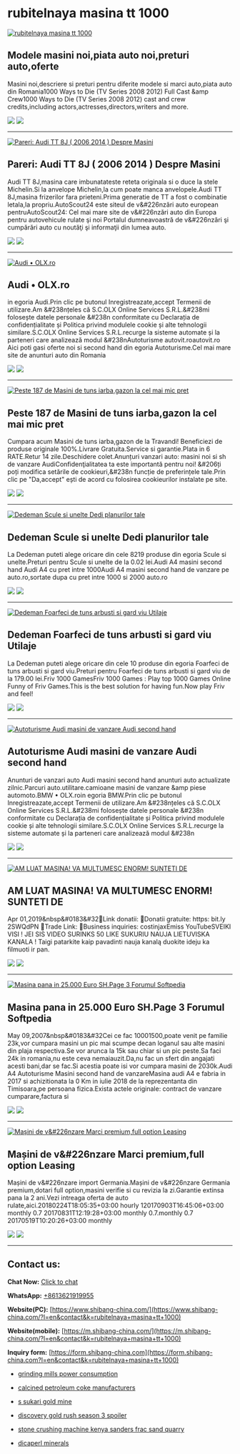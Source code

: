 # rubitelnaya masina tt 1000

<a href="https://swt.shibang-china.com/?l=en&img&k=rubitelnaya+masina+tt+1000" target="_blank">![rubitelnaya masina tt 1000](http://static.shibang-china.com/all-800x300/816.jpg)</a>

## Modele masini noi,piata auto noi,preturi auto,oferte
Masini noi,descriere si preturi pentru diferite modele si marci auto,piata auto din Romania1000 Ways to Die (TV Series 2008 2012) Full Cast &amp Crew1000 Ways to Die (TV Series 2008 2012) cast and crew credits,including actors,actresses,directors,writers and more.


<a href="https://whatsapp.shibangsoft.com/WhatsApp.php" target="_blank" title="WhatsApp">![](http://static.shibang-china.com/icon/whatsapp.png)</a> <a href="https://swt.shibang-china.com/?l=en&icon&k=rubitelnaya+masina+tt+1000" target="_blank">![](http://static.shibang-china.com/icon/chat-en.png)</a>

---

<a href="https://swt.shibang-china.com/?l=en&img&k=rubitelnaya+masina+tt+1000" target="_blank">![Pareri: Audi TT 8J ( 2006 2014 ) Despre Masini](http://static.shibang-china.com/all-800x300/1270.jpg)</a>

## Pareri: Audi TT 8J ( 2006 2014 ) Despre Masini
Audi TT 8J,masina care imbunatateste reteta originala si o duce la stele Michelin.Si la anvelope Michelin,la cum poate manca anvelopele.Audi TT 8J,masina frizerilor fara prieteni.Prima generatie de TT a fost o combinatie letala,la propriu.AutoScout24 este siteul de v&#226nzări auto european pentruAutoScout24: Cel mai mare site de v&#226nzări auto din Europa pentru autovehicule rulate şi noi Portalul dumneavoastră de v&#226nzări şi cumpărări auto cu noutăţi şi informaţii din lumea auto.


<a href="https://whatsapp.shibangsoft.com/WhatsApp.php" target="_blank" title="WhatsApp">![](http://static.shibang-china.com/icon/whatsapp.png)</a> <a href="https://swt.shibang-china.com/?l=en&icon&k=rubitelnaya+masina+tt+1000" target="_blank">![](http://static.shibang-china.com/icon/chat-en.png)</a>

---

<a href="https://swt.shibang-china.com/?l=en&img&k=rubitelnaya+masina+tt+1000" target="_blank">![Audi • OLX.ro](http://static.shibang-china.com/all-800x300/557.jpg)</a>

## Audi • OLX.ro
in egoria Audi.Prin clic pe butonul Inregistreazate,accept Termenii de utilizare.Am &#238nțeles că S.C.OLX Online Services S.R.L.&#238mi folosește datele personale &#238n conformitate cu Declarația de confidențialitate și Politica privind modulele cookie și alte tehnologii similare.S.C.OLX Online Services S.R.L.recurge la sisteme automate și la parteneri care analizează modul &#238nAutoturisme autovit.roautovit.ro Aici poti gasi oferte noi si second hand din egoria Autoturisme.Cel mai mare site de anunturi auto din Romania


<a href="https://whatsapp.shibangsoft.com/WhatsApp.php" target="_blank" title="WhatsApp">![](http://static.shibang-china.com/icon/whatsapp.png)</a> <a href="https://swt.shibang-china.com/?l=en&icon&k=rubitelnaya+masina+tt+1000" target="_blank">![](http://static.shibang-china.com/icon/chat-en.png)</a>

---

<a href="https://swt.shibang-china.com/?l=en&img&k=rubitelnaya+masina+tt+1000" target="_blank">![Peste 187 de Masini de tuns iarba,gazon la cel mai mic pret](http://static.shibang-china.com/all-800x300/562.jpg)</a>

## Peste 187 de Masini de tuns iarba,gazon la cel mai mic pret
Cumpara acum Masini de tuns iarba,gazon de la Travandi! Beneficiezi de produse originale 100%.Livrare Gratuita.Service si garantie.Plata in 6 RATE.Retur 14 zile.Deschidere colet.Anunțuri vanzari auto: masini noi si sh de vanzare AudiConfidenţialitatea ta este importantă pentru noi! &#206ți poți modifica setările de cookieuri,&#238n funcție de preferințele tale.Prin clic pe "Da,accept" ești de acord cu folosirea cookieurilor instalate pe site.


<a href="https://whatsapp.shibangsoft.com/WhatsApp.php" target="_blank" title="WhatsApp">![](http://static.shibang-china.com/icon/whatsapp.png)</a> <a href="https://swt.shibang-china.com/?l=en&icon&k=rubitelnaya+masina+tt+1000" target="_blank">![](http://static.shibang-china.com/icon/chat-en.png)</a>

---

<a href="https://swt.shibang-china.com/?l=en&img&k=rubitelnaya+masina+tt+1000" target="_blank">![Dedeman Scule si unelte Dedi planurilor tale](http://static.shibang-china.com/all-800x300/621.jpg)</a>

## Dedeman Scule si unelte Dedi planurilor tale
La Dedeman puteti alege oricare din cele 8219 produse din egoria Scule si unelte.Preturi pentru Scule si unelte de la 0.02 lei.Audi A4 masini second hand Audi A4 cu pret intre 1000Audi A4 masini second hand de vanzare pe auto.ro,sortate dupa cu pret intre 1000 si 2000 auto.ro


<a href="https://whatsapp.shibangsoft.com/WhatsApp.php" target="_blank" title="WhatsApp">![](http://static.shibang-china.com/icon/whatsapp.png)</a> <a href="https://swt.shibang-china.com/?l=en&icon&k=rubitelnaya+masina+tt+1000" target="_blank">![](http://static.shibang-china.com/icon/chat-en.png)</a>

---

<a href="https://swt.shibang-china.com/?l=en&img&k=rubitelnaya+masina+tt+1000" target="_blank">![Dedeman Foarfeci de tuns arbusti si gard viu Utilaje](http://static.shibang-china.com/all-800x300/649.jpg)</a>

## Dedeman Foarfeci de tuns arbusti si gard viu Utilaje
La Dedeman puteti alege oricare din cele 10 produse din egoria Foarfeci de tuns arbusti si gard viu.Preturi pentru Foarfeci de tuns arbusti si gard viu de la 179.00 lei.Friv 1000 GamesFriv 1000 Games : Play top 1000 Games Online Funny of Friv Games.This is the best solution for having fun.Now play Friv and feel!


<a href="https://whatsapp.shibangsoft.com/WhatsApp.php" target="_blank" title="WhatsApp">![](http://static.shibang-china.com/icon/whatsapp.png)</a> <a href="https://swt.shibang-china.com/?l=en&icon&k=rubitelnaya+masina+tt+1000" target="_blank">![](http://static.shibang-china.com/icon/chat-en.png)</a>

---

<a href="https://swt.shibang-china.com/?l=en&img&k=rubitelnaya+masina+tt+1000" target="_blank">![Autoturisme Audi masini de vanzare Audi second hand](http://static.shibang-china.com/all-800x300/678.jpg)</a>

## Autoturisme Audi masini de vanzare Audi second hand
Anunturi de vanzari auto Audi masini second hand anunturi auto actualizate zilnic.Parcuri auto.utilitare.camioane masini de vanzare &amp piese automoto.BMW • OLX.roin egoria BMW.Prin clic pe butonul Inregistreazate,accept Termenii de utilizare.Am &#238nțeles că S.C.OLX Online Services S.R.L.&#238mi folosește datele personale &#238n conformitate cu Declarația de confidențialitate și Politica privind modulele cookie și alte tehnologii similare.S.C.OLX Online Services S.R.L.recurge la sisteme automate și la parteneri care analizează modul &#238n


<a href="https://whatsapp.shibangsoft.com/WhatsApp.php" target="_blank" title="WhatsApp">![](http://static.shibang-china.com/icon/whatsapp.png)</a> <a href="https://swt.shibang-china.com/?l=en&icon&k=rubitelnaya+masina+tt+1000" target="_blank">![](http://static.shibang-china.com/icon/chat-en.png)</a>

---

<a href="https://swt.shibang-china.com/?l=en&img&k=rubitelnaya+masina+tt+1000" target="_blank">![AM LUAT MASINA! VA MULTUMESC ENORM! SUNTETI DE](http://static.shibang-china.com/all-800x300/806.jpg)</a>

## AM LUAT MASINA! VA MULTUMESC ENORM! SUNTETI DE
Apr 01,2019&nbsp&#0183&#32🌈Link donatii: 🌈Donatii gratuite: https: bit.ly 2SWQdPN 🌈Trade Link: 🌈Business inquiries: costinjaxEmiss YouTubeSVEIKI VISI ! JEI SIS VIDEO SURINKS 50 LIKE SUKURIU NAUJA LIETUVISKA KANALA ! Taigi patarkite kaip pavadinti nauja kanalą duokite ideju ka filmuoti ir pan.


<a href="https://whatsapp.shibangsoft.com/WhatsApp.php" target="_blank" title="WhatsApp">![](http://static.shibang-china.com/icon/whatsapp.png)</a> <a href="https://swt.shibang-china.com/?l=en&icon&k=rubitelnaya+masina+tt+1000" target="_blank">![](http://static.shibang-china.com/icon/chat-en.png)</a>

---

<a href="https://swt.shibang-china.com/?l=en&img&k=rubitelnaya+masina+tt+1000" target="_blank">![Masina pana in 25.000 Euro SH.Page 3 Forumul Softpedia](http://static.shibang-china.com/all-800x300/344.jpg)</a>

## Masina pana in 25.000 Euro SH.Page 3 Forumul Softpedia
May 09,2007&nbsp&#0183&#32Cei ce fac 10001500,poate venit pe familie 23k,vor cumpara masini un pic mai scumpe decan loganul sau alte masini din plaja respectiva.Se vor arunca la 15k sau chiar si un pic peste.Sa faci 24k in romania,nu este ceva nemaiauzit.Da,nu fac un sfert din angajati acesti bani,dar se fac.Si acestia poate isi vor cumpara masini de 2030k.Audi A4 Autoturisme Masini second hand de vanzareMasina audi A4 e fabria in 2017 si achizitionata la 0 Km in iulie 2018 de la reprezentanta din Timisoara,pe persoana fizica.Exista actele originale: contract de vanzare cumparare,factura si


<a href="https://whatsapp.shibangsoft.com/WhatsApp.php" target="_blank" title="WhatsApp">![](http://static.shibang-china.com/icon/whatsapp.png)</a> <a href="https://swt.shibang-china.com/?l=en&icon&k=rubitelnaya+masina+tt+1000" target="_blank">![](http://static.shibang-china.com/icon/chat-en.png)</a>

---

<a href="https://swt.shibang-china.com/?l=en&img&k=rubitelnaya+masina+tt+1000" target="_blank">![Mașini de v&#226nzare Marci premium,full option Leasing](http://static.shibang-china.com/all-800x300/1372.jpg)</a>

## Mașini de v&#226nzare Marci premium,full option Leasing
Mașini de v&#226nzare import Germania.Mașini de v&#226nzare Germania premium,dotari full option,masini verifie si cu revizia la zi.Garantie extinsa pana la 2 ani.Vezi intreaga oferta de auto rulate,aici.20180224T18:05:35+03:00 hourly 120170903T16:45:06+03:00 monthly 0.7 20170831T12:19:28+03:00 monthly 0.7.monthly 0.7 20170519T10:20:26+03:00 monthly


<a href="https://whatsapp.shibangsoft.com/WhatsApp.php" target="_blank" title="WhatsApp">![](http://static.shibang-china.com/icon/whatsapp.png)</a> <a href="https://swt.shibang-china.com/?l=en&icon&k=rubitelnaya+masina+tt+1000" target="_blank">![](http://static.shibang-china.com/icon/chat-en.png)</a>

---
## Contact us:

**Chat Now:** [Click to chat](https://swt.shibang-china.com?l=en&contact&k=rubitelnaya+masina+tt+1000)

**WhatsApp:**  [+8613621919955](https://whatsapp.shibangsoft.com/WhatsApp.php)

**Website(PC):** [https://www.shibang-china.com/](https://www.shibang-china.com/?l=en&contact&k=rubitelnaya+masina+tt+1000)

**Website(mobile):** [https://m.shibang-china.com/](https://m.shibang-china.com/?l=en&contact&k=rubitelnaya+masina+tt+1000)

**Inquiry form:** [https://form.shibang-china.com](https://form.shibang-china.com?l=en&contact&k=rubitelnaya+masina+tt+1000)

* [grinding mills power consumption](../123/grinding%20mills%20power%20consumption.md)

* [calcined petroleum coke manufacturers](../116/calcined%20petroleum%20coke%20manufacturers.md)

* [s sukari gold mine](../119/s%20sukari%20gold%20mine.md)

* [discovery gold rush season 3 spoiler](../119/discovery%20gold%20rush%20season%203%20spoiler.md)

* [stone crushing machine kenya sanders frac sand quarry](../119/stone%20crushing%20machine%20kenya%20sanders%20frac%20sand%20quarry.md)

* [dicaperl minerals](../115/dicaperl%20minerals.md)